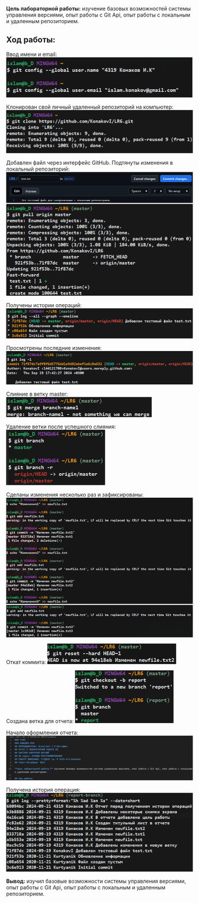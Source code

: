 **Цель лабораторной работы:** изучение базовых возможностей системы управления версиями, опыт работы с Git Api, опыт работы с локальным и удаленным репозиторием.

## Ход работы:
Ввод имени и email:
![Рисунок 1 - имя и email](screenshots/1.png)

Клонирован свой личный удаленный репозиторий на компьютер:
![Рисунок 2 - клонирование репозитория](screenshots/2.png)

Добавлен файл через интерфейс GitHub. Подтянуты изменения в локальный репозиторий:
![Рисунок 3 - добавление файла через интерфейс](screenshots/4.png)
![Рисунок 4 - подтянуты изменения из удаленного репозитория](screenshots/5.png)

Получены истории операций:
![Рисунок 5 - история операций](screenshots/6.png)

Просмотрены последние изменения:
![Рисунок 6 - последние изменения](screenshots/7.png)

Слияние в ветку master:
![Рисунок 7 - конфликт при сляинии](screenshots/8.png)

Удаление ветки после успешного слияния:
![Рисунок 8 - удаление ветки после слияния](screenshots/9.png)

Сделаны изменения несколько раз и зафиксированы:
![Рисунок 9 - изменения файла 1](screenshots/13.png)
![Рисунок 10 - изменения файла 2](screenshots/14.png)

Откат коммита:
![Рисунок 11 - откат коммита](screenshots/15.png)

Создана ветка для отчета:
![Рисунок 12 - ветка для отчета](screenshots/16.png)

Начало оформления отчета:
![Рисунок 13 - начало работы над отчетом](screenshots/17.png)

Получена история операция:
![Рисунок 14 - история операций](screenshots/18.png)

**Вывод:** изучил базовые возможности системы управления версиями, опыт работы с Git Api, опыт работы с локальным и удаленным репозиторием. 
